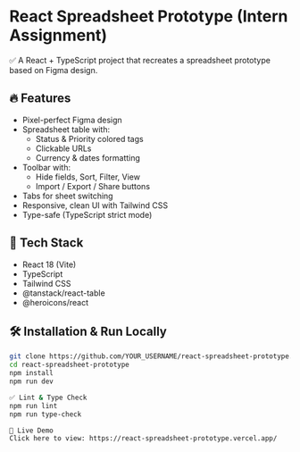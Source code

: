 # React Spreadsheet Prototype (Intern Assignment)

✅ A React + TypeScript project that recreates a spreadsheet prototype based on Figma design.

## 🔥 Features
- Pixel-perfect Figma design
- Spreadsheet table with:
  - Status & Priority colored tags
  - Clickable URLs
  - Currency & dates formatting
- Toolbar with:
  - Hide fields, Sort, Filter, View
  - Import / Export / Share buttons
- Tabs for sheet switching
- Responsive, clean UI with Tailwind CSS
- Type-safe (TypeScript strict mode)

## 🧰 Tech Stack
- React 18 (Vite)
- TypeScript
- Tailwind CSS
- @tanstack/react-table
- @heroicons/react

## 🛠️ Installation & Run Locally
```bash
git clone https://github.com/YOUR_USERNAME/react-spreadsheet-prototype.git
cd react-spreadsheet-prototype
npm install
npm run dev

✅ Lint & Type Check
npm run lint
npm run type-check

🚀 Live Demo
Click here to view: https://react-spreadsheet-prototype.vercel.app/
